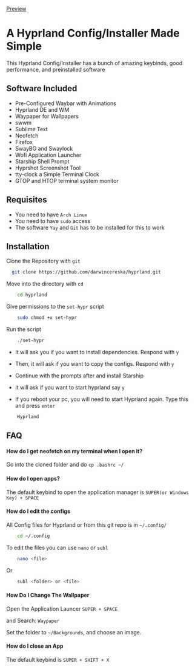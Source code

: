 [Preview](screenshots/2024-02-12-194216_hyprshot.png)
# A Hyprland Config/Installer Made Simple

This Hyprland Config/Installer has a bunch of amazing keybinds, good performance, and preinstalled software



## Software Included

- Pre-Configured Waybar with Animations
- Hyprland DE and WM
- Waypaper for Wallpapers
- swwm
- Sublime Text
- Neofetch
- Firefox
- SwayBG and Swaylock
- Wofi Application Launcher
- Starship Shell Prompt
- Hyprshot Screenshot Tool
- tty-clock a Simple Terminal Clock
- GTOP and HTOP terminal system monitor 


## Requisites
- You need to have `Arch Linux`
- You need to have `sudo` access
- The software `Yay` and `Git` has to be installed for this to work
## Installation

Clone the Repository with `git`

```bash
  git clone https://github.com/darwincereska/hyprland.git
```
    

Move into the directory with `cd`

``` bash
    cd hyprland
```

Give permissions to the `set-hypr` script

``` bash
    sudo chmod +x set-hypr
```

Run the script

``` bash
    ./set-hypr
```    
- It will ask you if you want to install dependencies. Respond with  `y`

- Then, it will ask if you want to copy the configs. Respond with `y`

- Continue with the prompts after and install Starship

- It will ask if you want to start hyprland say `y`

- If you reboot your pc, you will need to start Hyprland again. Type this and press `enter`

``` bash
    Hyprland
```
## FAQ
#### How do I get neofetch on my terminal when I open it?

Go into the cloned folder and do `cp .bashrc ~/`


#### How do I open apps?

The default keybind to open the application manager is `SUPER(or Windows Key) + SPACE`



#### How do I edit the configs

All Config files for Hyprland or from this git repo is in `~/.config/`

``` bash
    cd ~/.config
```

To edit the files you can use `nano` or    `subl`

``` bash
    nano <file>
```
Or 
``` bash
    subl <folder> or <file>
```
#### How Do I Change The Wallpaper
Open the Application Launcer `SUPER + SPACE`

and Search: `Waypaper`

Set the folder to `~/Backgrounds`, and choose an image.

#### How do I close an App

The default keybind is `SUPER + SHIFT + X`




